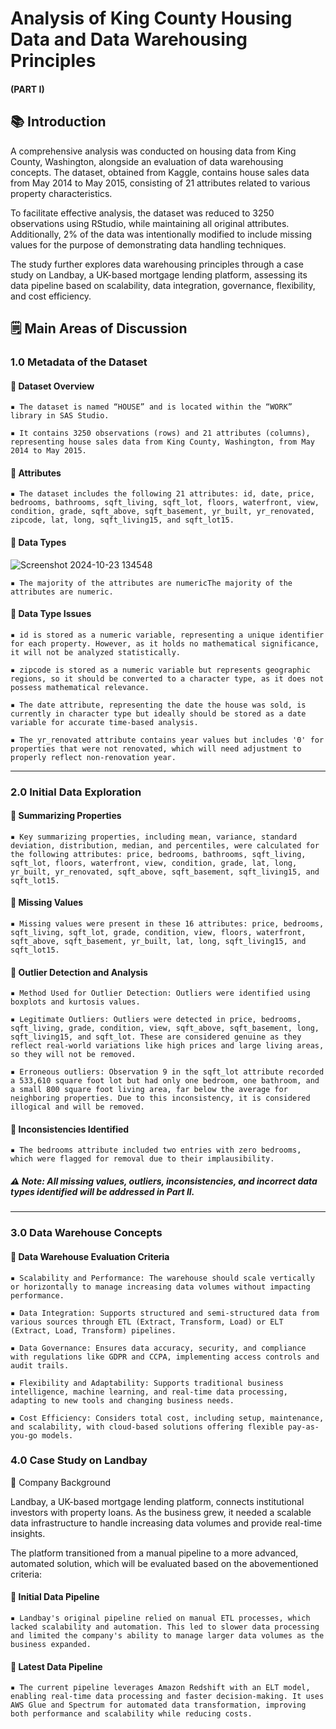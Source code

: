 # Analysis of King County Housing Data and Data Warehousing Principles

#### (PART I)

## 📚 Introduction

A comprehensive analysis was conducted on housing data from King County, Washington, alongside an evaluation of data warehousing concepts. The dataset, obtained from Kaggle, contains house sales data from May 2014 to May 2015, consisting of 21 attributes related to various property characteristics. 

To facilitate effective analysis, the dataset was reduced to 3250 observations using RStudio, while maintaining all original attributes. Additionally, 2% of the data was intentionally modified to include missing values for the purpose of demonstrating data handling techniques. 

The study further explores data warehousing principles through a case study on Landbay, a UK-based mortgage lending platform, assessing its data pipeline based on scalability, data integration, governance, flexibility, and cost efficiency.

## 🗒️ Main Areas of Discussion

### 1.0 Metadata of the Dataset

#### 📌 Dataset Overview

    ▪️ The dataset is named “HOUSE” and is located within the “WORK” library in SAS Studio.
    
    ▪️ It contains 3250 observations (rows) and 21 attributes (columns), representing house sales data from King County, Washington, from May 2014 to May 2015.
    
#### 📌 Attributes

    ▪️ The dataset includes the following 21 attributes: id, date, price, bedrooms, bathrooms, sqft_living, sqft_lot, floors, waterfront, view, condition, grade, sqft_above, sqft_basement, yr_built, yr_renovated, zipcode, lat, long, sqft_living15, and sqft_lot15.
    
#### 📌 Data Types

![Screenshot 2024-10-23 134548](https://github.com/user-attachments/assets/ab2a6bec-57bf-4e5c-a569-c724d3470464)

    ▪️ The majority of the attributes are numericThe majority of the attributes are numeric. 

#### 📌 Data Type Issues

    ▪️ id is stored as a numeric variable, representing a unique identifier for each property. However, as it holds no mathematical significance, it will not be analyzed statistically.

    ▪️ zipcode is stored as a numeric variable but represents geographic regions, so it should be converted to a character type, as it does not possess mathematical relevance.

    ▪️ The date attribute, representing the date the house was sold, is currently in character type but ideally should be stored as a date variable for accurate time-based analysis.
    
    ▪️ The yr_renovated attribute contains year values but includes '0' for properties that were not renovated, which will need adjustment to properly reflect non-renovation year.

---

### 2.0 Initial Data Exploration

#### 📌 Summarizing Properties

    ▪️ Key summarizing properties, including mean, variance, standard deviation, distribution, median, and percentiles, were calculated for the following attributes: price, bedrooms, bathrooms, sqft_living, sqft_lot, floors, waterfront, view, condition, grade, lat, long, yr_built, yr_renovated, sqft_above, sqft_basement, sqft_living15, and sqft_lot15.

#### 📌 Missing Values

    ▪️ Missing values were present in these 16 attributes: price, bedrooms, sqft_living, sqft_lot, grade, condition, view, floors, waterfront, sqft_above, sqft_basement, yr_built, lat, long, sqft_living15, and sqft_lot15. 

#### 📌 Outlier Detection and Analysis

    ▪️ Method Used for Outlier Detection: Outliers were identified using boxplots and kurtosis values. 
    
    ▪️ Legitimate Outliers: Outliers were detected in price, bedrooms, sqft_living, grade, condition, view, sqft_above, sqft_basement, long, sqft_living15, and sqft_lot. These are considered genuine as they reflect real-world variations like high prices and large living areas, so they will not be removed.

    ▪️ Erroneous outliers: Observation 9 in the sqft_lot attribute recorded a 533,610 square foot lot but had only one bedroom, one bathroom, and a small 800 square foot living area, far below the average for neighboring properties. Due to this inconsistency, it is considered illogical and will be removed.

#### 📌 Inconsistencies Identified

    ▪️ The bedrooms attribute included two entries with zero bedrooms, which were flagged for removal due to their implausibility.

##### ⚠️ Note: All missing values, outliers, inconsistencies, and incorrect data types identified will be addressed in Part II. 

---

### 3.0 Data Warehouse Concepts

#### 📌 Data Warehouse Evaluation Criteria

    ▪️ Scalability and Performance: The warehouse should scale vertically or horizontally to manage increasing data volumes without impacting performance.
    
    ▪️ Data Integration: Supports structured and semi-structured data from various sources through ETL (Extract, Transform, Load) or ELT (Extract, Load, Transform) pipelines.

    ▪️ Data Governance: Ensures data accuracy, security, and compliance with regulations like GDPR and CCPA, implementing access controls and audit trails.

    ▪️ Flexibility and Adaptability: Supports traditional business intelligence, machine learning, and real-time data processing, adapting to new tools and changing business needs.

    ▪️ Cost Efficiency: Considers total cost, including setup, maintenance, and scalability, with cloud-based solutions offering flexible pay-as-you-go models.

### 4.0 Case Study on Landbay

🏢 Company Background

Landbay, a UK-based mortgage lending platform, connects institutional investors with property loans. As the business grew, it needed a scalable data infrastructure to handle increasing data volumes and provide real-time insights. 

The platform transitioned from a manual pipeline to a more advanced, automated solution, which will be evaluated based on the abovementioned criteria:

#### 📌 Initial Data Pipeline

    ▪️ Landbay's original pipeline relied on manual ETL processes, which lacked scalability and automation. This led to slower data processing and limited the company's ability to manage larger data volumes as the business expanded.

#### 📌 Latest Data Pipeline

    ▪️ The current pipeline leverages Amazon Redshift with an ELT model, enabling real-time data processing and faster decision-making. It uses AWS Glue and Spectrum for automated data transformation, improving both performance and scalability while reducing costs.

